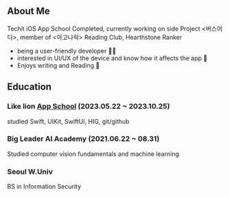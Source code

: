 ## About Me
Techit iOS App School Completed, currently working on side Project <버스어디>, member of <아고나락> Reading Club, Hearthstone Ranker

- being a user-friendly developer 😶‍🌫️
- interested in UI/UX of the device and know how it affects the app 📱
- Enjoys writing and Reading 📝
  
## Education

### Like lion [App School](https://techit.education/school) (2023.05.22 ~ 2023.10.25)
studied Swift, UIKit, SwiftUI, HIG, git/github

### Big Leader AI Academy (2021.06.22 ~ 08.31)
Studied computer vision fundamentals and machine learning

### Seoul W.Univ 
BS in Information Security 


